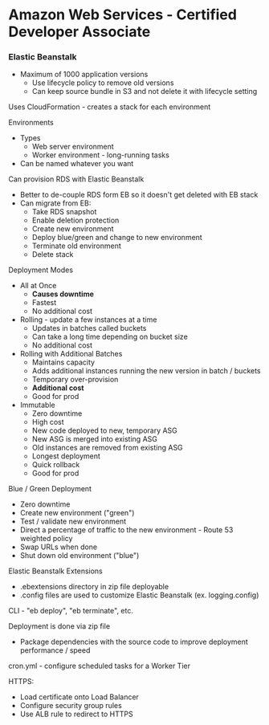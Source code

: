 

# Amazon Web Services - Certified Developer Associate

### Elastic Beanstalk

- Maximum of 1000 application versions
  - Use lifecycle policy to remove old versions
  - Can keep source bundle in S3 and not delete it with lifecycle setting

Uses CloudFormation - creates a stack for each environment

Environments
- Types
  - Web server environment
  - Worker environment - long-running tasks
- Can be named whatever you want

Can provision RDS with Elastic Beanstalk
- Better to de-couple RDS form EB so it doesn't get deleted with EB stack
- Can migrate from EB:
  - Take RDS snapshot
  - Enable deletion protection
  - Create new environment
  - Deploy blue/green and change to new environment
  - Terminate old environment
  - Delete stack
  
Deployment Modes
- All at Once
  - __Causes downtime__
  - Fastest
  - No additional cost
- Rolling - update a few instances at a time
  - Updates in batches called buckets
  - Can take a long time depending on bucket size
  - No additional cost
- Rolling with Additional Batches
  - Maintains capacity
  - Adds additional instances running the new version in batch / buckets
  - Temporary over-provision
  - __Additional cost__
  - Good for prod
- Immutable
  - Zero downtime
  - High cost
  - New code deployed to new, temporary ASG
  - New ASG is merged into existing ASG
  - Old instances are removed from existing ASG
  - Longest deployment
  - Quick rollback
  - Good for prod

Blue / Green Deployment
- Zero downtime
- Create new environment ("green")
- Test / validate new environment
- Direct a percentage of traffic to the new environment - Route 53 weighted policy
- Swap URLs when done
- Shut down old environment ("blue")

Elastic Beanstalk Extensions
- .ebextensions directory in zip file deployable
- .config files are used to customize Elastic Beanstalk (ex. logging.config)

CLI - "eb deploy", "eb terminate", etc.

Deployment is done via zip file
- Package dependencies with the source code to improve deployment performance / speed

cron.yml - configure scheduled tasks for a Worker Tier

HTTPS:
- Load certificate onto Load Balancer
- Configure security group rules
- Use ALB rule to redirect to HTTPS
